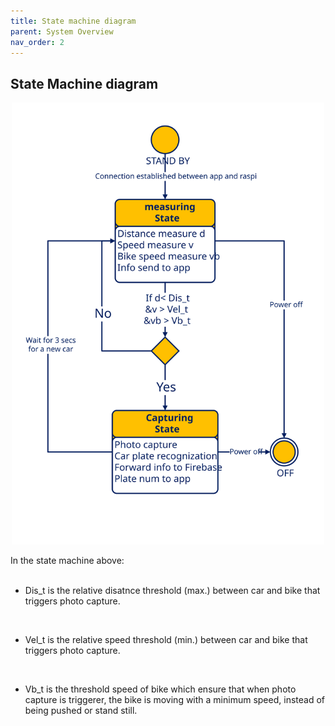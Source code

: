 ```yaml
---
title: State machine diagram
parent: System Overview
nav_order: 2
---
```


## State Machine diagram
<p align="center">
  <img src="../images/state_machine_diagram.svg" width="500">      
</p>

In the state machine above:
<br><br>

* Dis_t is the relative disatnce threshold (max.) between car and bike that triggers photo capture.
<br>

* Vel_t is the relative speed threshold (min.) between car and bike that triggers photo capture.
<br>

* Vb_t is the threshold speed of bike which ensure that when photo capture is triggerer, the bike is moving with a minimum speed, instead of being pushed or stand still.
<br>


